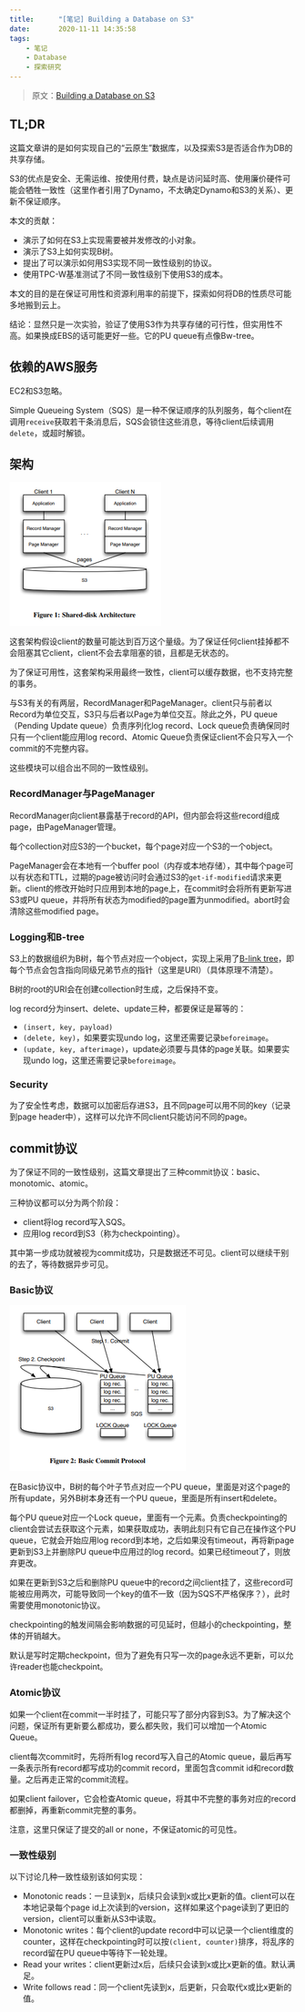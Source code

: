 ```yaml
---
title:      "[笔记] Building a Database on S3"
date:       2020-11-11 14:35:58
tags:
    - 笔记
    - Database
    - 探索研究
---
```


> 原文：[Building a Database on S3](https://dl.acm.org/doi/abs/10.1145/1376616.1376645)

## TL;DR

这篇文章讲的是如何实现自己的“云原生”数据库，以及探索S3是否适合作为DB的共享存储。

S3的优点是安全、无需运维、按使用付费，缺点是访问延时高、使用廉价硬件可能会牺牲一致性（这里作者引用了Dynamo，不太确定Dynamo和S3的关系）、更新不保证顺序。

本文的贡献：
- 演示了如何在S3上实现需要被并发修改的小对象。
- 演示了S3上如何实现B树。
- 提出了可以演示如何用S3实现不同一致性级别的协议。
- 使用TPC-W基准测试了不同一致性级别下使用S3的成本。

本文的目的是在保证可用性和资源利用率的前提下，探索如何将DB的性质尽可能多地搬到云上。

结论：显然只是一次实验，验证了使用S3作为共享存储的可行性，但实用性不高。如果换成EBS的话可能更好一些。它的PU queue有点像Bw-tree。

<!--more-->

## 依赖的AWS服务

EC2和S3忽略。

Simple Queueing System（SQS）是一种不保证顺序的队列服务，每个client在调用`receive`获取若干条消息后，SQS会锁住这些消息，等待client后续调用`delete`，或超时解锁。

## 架构

![Shared-disk Architecture](/images/2020-11/build-s3-01.png)

这套架构假设client的数量可能达到百万这个量级。为了保证任何client挂掉都不会阻塞其它client，client不会去拿阻塞的锁，且都是无状态的。

为了保证可用性，这套架构采用最终一致性，client可以缓存数据，也不支持完整的事务。

与S3有关的有两层，RecordManager和PageManager。client只与前者以Record为单位交互，S3只与后者以Page为单位交互。除此之外，PU queue（Pending Update queue）负责序列化log record、Lock queue负责确保同时只有一个client能应用log record、Atomic Queue负责保证client不会只写入一个commit的不完整内容。

这些模块可以组合出不同的一致性级别。

### RecordManager与PageManager

RecordManager向client暴露基于record的API，但内部会将这些record组成page，由PageManager管理。

每个collection对应S3的一个bucket，每个page对应一个S3的一个object。

PageManager会在本地有一个buffer pool（内存或本地存储），其中每个page可以有状态和TTL，过期的page被访问时会通过S3的`get-if-modified`请求来更新。client的修改开始时只应用到本地的page上，在commit时会将所有更新写进S3或PU queue，并将所有状态为modified的page置为unmodified。abort时会清除这些modified page。

### Logging和B-tree

S3上的数据组织为B树，每个节点对应一个object，实现上采用了[B-link tree](https://dl.acm.org/doi/abs/10.1145/319628.319663)，即每个节点会包含指向同级兄弟节点的指针（这里是URI）（具体原理不清楚）。

B树的root的URI会在创建collection时生成，之后保持不变。

log record分为insert、delete、update三种，都要保证是幂等的：
- `(insert, key, payload)`
- `(delete, key)`，如果要实现undo log，这里还需要记录`beforeimage`。
- `(update, key, afterimage)`，update必须要与具体的page关联。如果要实现undo log，这里还需要记录`beforeimage`。

### Security

为了安全性考虑，数据可以加密后存进S3，且不同page可以用不同的key（记录到page header中），这样可以允许不同client只能访问不同的page。

## commit协议

为了保证不同的一致性级别，这篇文章提出了三种commit协议：basic、monotomic、atomic。

三种协议都可以分为两个阶段：
- client将log record写入SQS。
- 应用log record到S3（称为checkpointing）。

其中第一步成功就被视为commit成功，只是数据还不可见。client可以继续干别的去了，等待数据异步可见。

### Basic协议

![Shared-disk Architecture](/images/2020-11/build-s3-02.png)

在Basic协议中，B树的每个叶子节点对应一个PU queue，里面是对这个page的所有update，另外B树本身还有一个PU queue，里面是所有insert和delete。

每个PU queue对应一个Lock queue，里面有一个元素。负责checkpointing的client会尝试去获取这个元素，如果获取成功，表明此刻只有它自己在操作这个PU queue，它就会开始应用log record到本地，之后如果没有timeout，再将新page更新到S3上并删除PU queue中应用过的log record。如果已经timeout了，则放弃更改。

如果在更新到S3之后和删除PU queue中的record之间client挂了，这些record可能被应用两次，可能导致同一个key的值不一致（因为SQS不严格保序？），此时需要使用monotonic协议。

checkpointing的触发间隔会影响数据的可见延时，但越小的checkpointing，整体的开销越大。

默认是写时定期checkpoint，但为了避免有只写一次的page永远不更新，可以允许reader也能checkpoint。

### Atomic协议

如果一个client在commit一半时挂了，可能只写了部分内容到S3。为了解决这个问题，保证所有更新要么都成功，要么都失败，我们可以增加一个Atomic Queue。

client每次commit时，先将所有log record写入自己的Atomic queue，最后再写一条表示所有record都写成功的commit record，里面包含commit id和record数量。之后再走正常的commit流程。

如果client failover，它会检查Atomic queue，将其中不完整的事务对应的record都删掉，再重新commit完整的事务。

注意，这里只保证了提交的all or none，不保证atomic的可见性。

### 一致性级别

以下讨论几种一致性级别该如何实现：
- Monotonic reads：一旦读到x，后续只会读到x或比x更新的值。client可以在本地记录每个page id上次读到的version，这样如果这个page读到了更旧的version，client可以重新从S3中读取。
- Monotonic writes：每个client的update record中可以记录一个client维度的counter，这样在checkpointing时可以按`(client, counter)`排序，将乱序的record留在PU queue中等待下一轮处理。
- Read your writes：client更新过x后，后续只会读到x或比x更新的值。默认满足。
- Write follows read：同一个client先读到x，后更新，只会取代x或比x更新的值。
